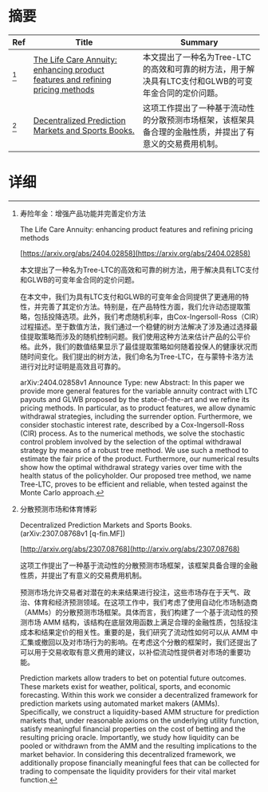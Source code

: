 # 摘要

| Ref | Title | Summary |
| --- | --- | --- |
| [^1] | [The Life Care Annuity: enhancing product features and refining pricing methods](https://arxiv.org/abs/2404.02858) | 本文提出了一种名为Tree-LTC的高效和可靠的树方法，用于解决具有LTC支付和GLWB的可变年金合同的定价问题。 |
| [^2] | [Decentralized Prediction Markets and Sports Books.](http://arxiv.org/abs/2307.08768) | 这项工作提出了一种基于流动性的分散预测市场框架，该框架具备合理的金融性质，并提出了有意义的交易费用机制。 |

# 详细

[^1]: 寿险年金：增强产品功能并完善定价方法

    The Life Care Annuity: enhancing product features and refining pricing methods

    [https://arxiv.org/abs/2404.02858](https://arxiv.org/abs/2404.02858)

    本文提出了一种名为Tree-LTC的高效和可靠的树方法，用于解决具有LTC支付和GLWB的可变年金合同的定价问题。

    

    在本文中，我们为具有LTC支付和GLWB的可变年金合同提供了更通用的特性，并完善了其定价方法。特别是，在产品特性方面，我们允许动态提取策略，包括投降选项。此外，我们考虑随机利率，由Cox-Ingersoll-Ross（CIR）过程描述。至于数值方法，我们通过一个稳健的树方法解决了涉及通过选择最佳提取策略而涉及的随机控制问题。我们使用这种方法来估计产品的公平价格。此外，我们的数值结果显示了最佳提取策略如何随着投保人的健康状况而随时间变化。我们提出的树方法，我们命名为Tree-LTC，在与蒙特卡洛方法进行对比时证明是高效且可靠的。

    arXiv:2404.02858v1 Announce Type: new  Abstract: In this paper we provide more general features for the variable annuity contract with LTC payouts and GLWB proposed by the state-of-the-art and we refine its pricing methods. In particular, as to product features, we allow dynamic withdrawal strategies, including the surrender option. Furthermore, we consider stochastic interest rate, described by a Cox-Ingersoll-Ross (CIR) process. As to the numerical methods, we solve the stochastic control problem involved by the selection of the optimal withdrawal strategy by means of a robust tree method. We use such a method to estimate the fair price of the product. Furthermore, our numerical results show how the optimal withdrawal strategy varies over time with the health status of the policyholder. Our proposed tree method, we name Tree-LTC, proves to be efficient and reliable, when tested against the Monte Carlo approach.
    
[^2]: 分散预测市场和体育博彩

    Decentralized Prediction Markets and Sports Books. (arXiv:2307.08768v1 [q-fin.MF])

    [http://arxiv.org/abs/2307.08768](http://arxiv.org/abs/2307.08768)

    这项工作提出了一种基于流动性的分散预测市场框架，该框架具备合理的金融性质，并提出了有意义的交易费用机制。

    

    预测市场允许交易者对潜在的未来结果进行投注，这些市场存在于天气、政治、体育和经济预测领域。在这项工作中，我们考虑了使用自动化市场制造商（AMMs）的分散预测市场框架。具体而言，我们构建了一个基于流动性的预测市场 AMM 结构，该结构在底层效用函数上满足合理的金融性质，包括投注成本和结果定价的相关性。重要的是，我们研究了流动性如何可以从 AMM 中汇集或撤回以及对市场行为的影响。在考虑这个分散的框架时，我们还提出了可以用于交易收取有意义费用的建议，以补偿流动性提供者对市场的重要功能。

    Prediction markets allow traders to bet on potential future outcomes. These markets exist for weather, political, sports, and economic forecasting. Within this work we consider a decentralized framework for prediction markets using automated market makers (AMMs). Specifically, we construct a liquidity-based AMM structure for prediction markets that, under reasonable axioms on the underlying utility function, satisfy meaningful financial properties on the cost of betting and the resulting pricing oracle. Importantly, we study how liquidity can be pooled or withdrawn from the AMM and the resulting implications to the market behavior. In considering this decentralized framework, we additionally propose financially meaningful fees that can be collected for trading to compensate the liquidity providers for their vital market function.
    

